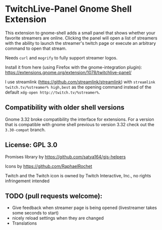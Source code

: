 # TwitchLive-Panel Gnome Shell Extension

This extension to gnome-shell adds a small panel that shows whether
your favorite streamers are online. Clicking the panel will open a
list of streamers with the ability to launch the streamer's twitch
page or execute an arbitrary command to open that stream.

Needs `curl` and `mogrify` to fully support streamer logos.

Install it from here (using Firefox with the gnome-integration plugin): https://extensions.gnome.org/extension/1078/twitchlive-panel/

I use streamlink (https://github.com/streamlink/streamlink) with
`streamlink twitch.tv/%streamer% high,best` as the opening command instead
of the default `xdg-open http://twitch.tv/%streamer%`.

## Compatibility with older shell versions

Gnome 3.32 broke compatibility the interface for extensions.
For a version that is compatible with gnome shell previous to version 3.32 check out the `3.30-compat` branch.

## License: GPL 3.0

Promises library by https://github.com/satya164/gjs-helpers

Icons by https://github.com/RaphaelRochet

Twitch and the Twitch icon is owned by Twitch Interactive, Inc., no rights infringement intended

## TODO (pull requests welcome):

* Give feedback when streamer page is being opened (livestreamer takes some seconds to start)
* nicely reload settings when they are changed
* Translations
